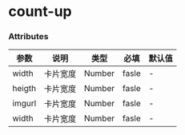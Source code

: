 # count-up

<!-- 说明： -->
<!-- demo-block 组件即为.vuepress/components/base/codeBox文件，vuepress会默认把它b析为`demo-block`组件;  title为代码示例标题；description为代码示例说明；onlineLink为在线运行配置的网址 -->

<!-- highlight-code为引入的第三方代码高亮组件，里面包裹的就是上面示例组件的代码 -->
<demo-block 
title="按钮类型"
 description="按钮类型通过设置type为primary、success、info、warning、danger、text创建不同样式的按钮，不设置为默认样式。"
 onlineLink="https://codepen.io/1011el/pen/KjEOWO">
  <els-count-up  :endVal="12345678" ></els-count-up>
  <highlight-code slot="highlight" lang="vue">
    <template>
       <els-count-up  :endVal="123456781" ></els-count-up>
    </template>
  </highlight-code>
</demo-block>


### Attributes
| 参数| 说明| 类型| 必填| 默认值
| ----| ----| ----| ----| ----| 
| width| 卡片宽度| Number| fasle| -| 
| heigth| 卡片宽度| Number| fasle| -| 
| imgurl| 卡片宽度| Number| fasle| -| 
| width| 卡片宽度| Number| fasle|-|